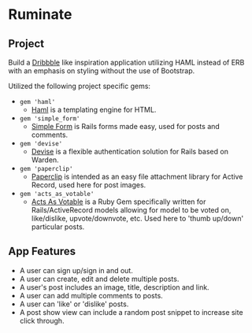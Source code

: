Ruminate
===================

Project
-------------------
Build a [Dribbble](https://dribbble.com/) like inspiration application utilizing HAML instead of ERB with an emphasis on styling without the use of Bootstrap.

Utilized the following project specific gems:
- `gem 'haml'`
  - [Haml](https://github.com/haml/haml) is a templating engine for HTML.
- `gem 'simple_form'`
  - [Simple Form](https://github.com/plataformatec/simple_form) is Rails forms made easy, used for posts and comments.
- `gem 'devise'`
  - [Devise](https://github.com/plataformatec/devise) is a flexible authentication solution for Rails based on Warden.
- `gem 'paperclip'`
  - [Paperclip](https://github.com/thoughtbot/paperclip) is intended as an easy file attachment library for Active Record, used here for post images.
- `gem 'acts_as_votable'`
  - [Acts As Votable](https://github.com/ryanto/acts_as_votable) is a Ruby Gem specifically written for Rails/ActiveRecord models allowing for model to be voted on, like/dislike, upvote/downvote, etc. Used here to 'thumb up/down' particular posts.

<!-- Home Page
-
![index view](https://github.com/ehsalazar/ruminate/blob/master/app/assets/images/index.png) -->

App Features
-------------------
- A user can sign up/sign in and out.
- A user can create, edit and delete multiple posts.
- A user's post includes an image, title, description and link.
- A user can add multiple comments to posts.
- A user can 'like' or 'dislike' posts.
- A post show view can include a random post snippet to increase site click through.

<!-- Show Page
-
![show view](https://github.com/ehsalazar/ruminate/blob/master/app/assets/images/show.png) -->